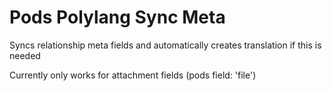 # Pods Polylang Sync Meta
Syncs relationship meta fields and automatically creates translation if this is needed

Currently only works for attachment fields (pods field: 'file')
